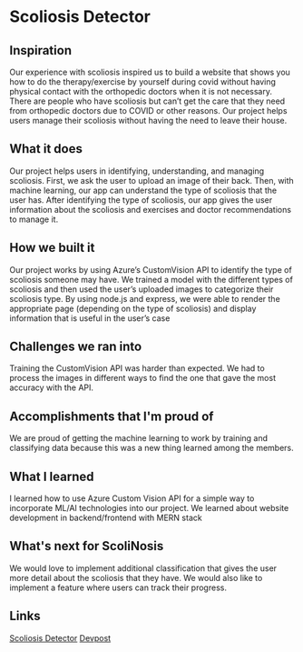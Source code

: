 # Scoliosis Detector
## Inspiration
Our experience with scoliosis inspired us to build a website that shows you how to do the therapy/exercise by yourself during covid without having physical contact with the orthopedic doctors when it is not necessary. There are people who have scoliosis but can’t get the care that they need from orthopedic doctors due to COVID or other reasons. Our project helps users manage their scoliosis without having the need to leave their house.

## What it does
Our project helps users in identifying, understanding, and managing scoliosis. First, we ask the user to upload an image of their back. Then, with machine learning, our app can understand the type of scoliosis that the user has. After identifying the type of scoliosis, our app gives the user information about the scoliosis and exercises and doctor recommendations to manage it.

## How we built it
Our project works by using Azure’s CustomVision API to identify the type of scoliosis someone may have. We trained a model with the different types of scoliosis and then used the user’s uploaded images to categorize their scoliosis type. By using node.js and express, we were able to render the appropriate page (depending on the type of scoliosis) and display information that is useful in the user’s case

## Challenges we ran into
Training the CustomVision API was harder than expected. We had to process the images in different ways to find the one that gave the most accuracy with the API.

## Accomplishments that I'm proud of
We are proud of getting the machine learning to work by training and classifying data because this was a new thing learned among the members.

## What I learned
I learned how to use Azure Custom Vision API for a simple way to incorporate ML/AI technologies into our project. We learned about website development in backend/frontend with MERN stack

## What's next for ScoliNosis
We would love to implement additional classification that gives the user more detail about the scoliosis that they have. We would also like to implement a feature where users can track their progress.

## Links
[Scoliosis Detector](obscure-badlands-65461.herokuapp.com)
[Devpost](https://devpost.com/software/scolinosis?ref_content=user-portfolio&ref_feature=in_progress)

